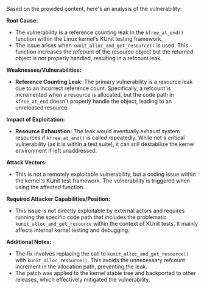 Based on the provided content, here's an analysis of the vulnerability:

**Root Cause:**
- The vulnerability is a reference counting leak in the `kfree_at_end()` function within the Linux kernel's KUnit testing framework.
- The issue arises when `kunit_alloc_and_get_resource()` is used. This function increases the refcount of the resource object but the returned object is not properly handled, resulting in a refcount leak.

**Weaknesses/Vulnerabilities:**
- **Reference Counting Leak:** The primary vulnerability is a resource leak due to an incorrect reference count. Specifically, a refcount is incremented when a resource is allocated, but the code path in `kfree_at_end` doesn't properly handle the object, leading to an unreleased resource.

**Impact of Exploitation:**
- **Resource Exhaustion:** The leak would eventually exhaust system resources if `kfree_at_end()` is called repeatedly.  While not a critical vulnerability (as it is within a test suite), it can still destabilize the kernel environment if left unaddressed.

**Attack Vectors:**
- This is not a remotely exploitable vulnerability, but a coding issue within the kernel's KUnit test framework. The vulnerability is triggered when using the affected function.

**Required Attacker Capabilities/Position:**
- This issue is not directly exploitable by external actors and requires running the specific code path that includes the problematic `kunit_alloc_and_get_resource` within the context of KUnit tests. It mainly affects internal kernel testing and debugging.

**Additional Notes:**
- The fix involves replacing the call to `kunit_alloc_and_get_resource()` with `kunit_alloc_resource()`. This avoids the unnecessary refcount increment in the allocation path, preventing the leak.
- The patch was applied to the kernel stable tree and backported to other releases, which effectively mitigated the vulnerability.